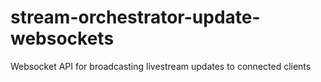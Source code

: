 # stream-orchestrator-update-websockets
Websocket API for broadcasting livestream updates to connected clients
